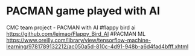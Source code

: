 # PACMAN game played with AI
CMC team project - PACMAN with AI
#flappy bird ai
https://github.com/leimao/Flappy_Bird_AI
#PACMAN ML
https://www.oreilly.com/library/view/tensorflow-machine-learning/9781789132212/ac050a5d-810c-4d91-948b-a6d4fad4bfff.xhtml


